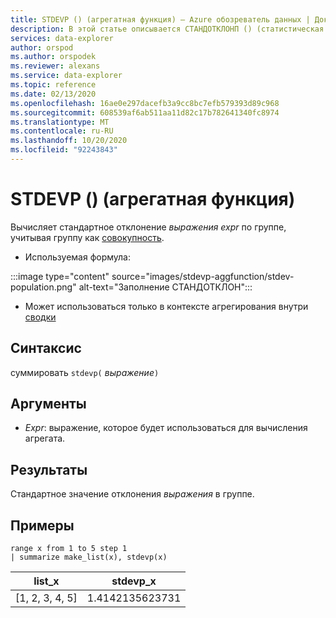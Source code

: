 ```yaml
---
title: STDEVP () (агрегатная функция) — Azure обозреватель данных | Документация Майкрософт
description: В этой статье описывается СТАНДОТКЛОНП () (статистическая функция) в обозреватель данных Azure.
services: data-explorer
author: orspod
ms.author: orspodek
ms.reviewer: alexans
ms.service: data-explorer
ms.topic: reference
ms.date: 02/13/2020
ms.openlocfilehash: 16ae0e297dacefb3a9cc8bc7efb579393d89c968
ms.sourcegitcommit: 608539af6ab511aa11d82c17b782641340fc8974
ms.translationtype: MT
ms.contentlocale: ru-RU
ms.lasthandoff: 10/20/2020
ms.locfileid: "92243843"
---
```

# <a name="stdevp-aggregation-function"></a>STDEVP () (агрегатная функция)

Вычисляет стандартное отклонение *выражения expr* по группе, учитывая группу как [совокупность](https://en.wikipedia.org/wiki/Statistical_population). 

* Используемая формула:

:::image type="content" source="images/stdevp-aggfunction/stdev-population.png" alt-text="Заполнение СТАНДОТКЛОН":::

* Может использоваться только в контексте агрегирования внутри [сводки](summarizeoperator.md)

## <a name="syntax"></a>Синтаксис

суммировать `stdevp(` *выражение*`)`

## <a name="arguments"></a>Аргументы

* *Expr*: выражение, которое будет использоваться для вычисления агрегата. 

## <a name="returns"></a>Результаты

Стандартное значение отклонения *выражения* в группе.
 
## <a name="examples"></a>Примеры

```kusto
range x from 1 to 5 step 1
| summarize make_list(x), stdevp(x)

```

|list_x|stdevp_x|
|---|---|
|[1, 2, 3, 4, 5]|1.4142135623731|